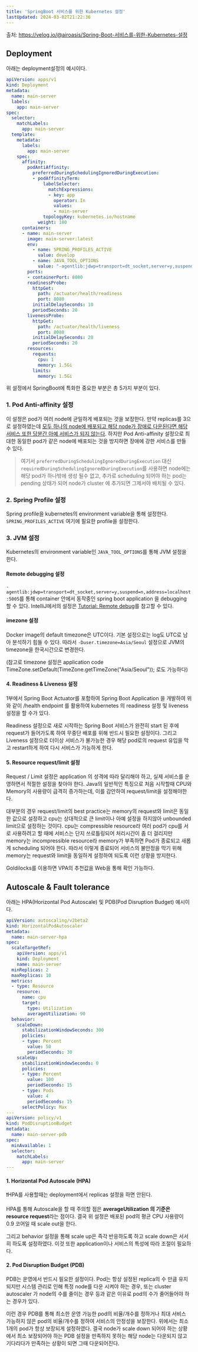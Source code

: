 ```yaml
---
title: 'SpringBoot 서비스를 위한 Kubernetes 설정'
lastUpdated: 2024-03-02T21:22:36
---
```


출처: https://velog.io/@airoasis/Spring-Boot-서비스를-위한-Kubernetes-설정

## Deployment

아래는 deployment설정의 예시이다.

```yml
apiVersion: apps/v1
kind: Deployment
metadata:
  name: main-server
  labels:
    app: main-server
spec:
  selector:
    matchLabels:
      app: main-server
  template:
    metadata:
      labels:
        app: main-server
    spec:
      affinity:
        podAntiAffinity:
          preferredDuringSchedulingIgnoredDuringExecution:
          - podAffinityTerm:
              labelSelector:
                matchExpressions:
                - key: app
                  operator: In
                  values:
                  - main-server
              topologyKey: kubernetes.io/hostname
            weight: 100
      containers:
      - name: main-server
        image: main-server:latest
        env:
          - name: SPRING_PROFILES_ACTIVE
            value: develop
          - name: JAVA_TOOL_OPTIONS
            value: "-agentlib:jdwp=transport=dt_socket,server=y,suspend=n,address=localhost:5005 -Duser.timezone=Asia/Seoul"
        ports:
        - containerPort: 8080
        readinessProbe:
          httpGet:
            path: /actuator/health/readiness
            port: 8080
          initialDelaySeconds: 10
          periodSeconds: 20
        livenessProbe:
          httpGet:
            path: /actuator/health/liveness
            port: 8080
          initialDelaySeconds: 20
          periodSeconds: 20
        resources:
          requests:
            cpu: 1
            memory: 1.5Gi
          limits:
            memory: 1.5Gi
```

위 설정에서 SpringBoot에 특화한 중요한 부분은 총 5가지 부분이 있다.

### 1. Pod Anti-affinity 설정

이 설정은 pod가 여러 node에 균일하게 배포되는 것을 보장한다. 만약 replicas를 3으로 설정하였는데 <u>모두 하나의 node에 배포되고 해당 node가 장애로 다운된다면 해당 서비스 또한 당분간 아예 서비스가 되지 않는다</u>. 하지만 Pod Anti-affinity 설정으로 최대한 동일한 pod가 같은 node에 배포되는 것을 방지하면 장애에 강한 서비스를 만들 수 있다.

> 여기서 `preferredDuringSchedulingIgnoredDuringExecution` 대신 `requiredDuringSchedulingIgnoredDuringExecution`를 사용하면 node에는 해당 pod가 하나밖에 생성 될수 없고, 추가로 scheduling 되어야 하는 pod는 pending 상태가 되어 node가 cluster 에 추가되면 그제서야 배치될 수 있다.

### 2. Spring Profile 설정

Spring profile을 kubernetes의 environment variable을 통해 설정한다. `SPRING_PROFILES_ACTIVE` 여기에 필요한 profile을 설정한다.

### 3. JVM 설정

Kubernetes의 environment variable인 `JAVA_TOOL_OPTIONS`를 통해 JVM 설정을 한다.

#### Remote debugging 설정

`-agentlib:jdwp=transport=dt_socket,server=y,suspend=n,address=localhost:5005`를 통해 container 안에서 동작중인 spring boot application 을 debugging 할 수 있다. IntelliJ에서의 설정은 <a href="https://www.jetbrains.com/help/idea/tutorial-remote-debug.html">Tutorial: Remote debug</a>를 참고할 수 있다.

#### imezone 설정

Docker image의 default timezone은 UTC이다. 기본 설정으로는 log도 UTC로 남아 분석하기 힘들 수 있다. 따라서 `-Duser.timezone=Asia/Seoul` 설정으로 JVM의 timezone을 한국시간으로 변경한다.

(참고로 timezone 설정은 application code TimeZone.setDefault(TimeZone.getTimeZone("Asia/Seoul")); 로도 가능하다)

#### 4. Readiness & Liveness 설정

1부에서 Spring Boot Actuator를 포함하여 Spring Boot Application 을 개발하여 위와 같이 /health endpoint 를 활용하여 kubernetes 의 readiness 설정 및 liveness 설정을 할 수가 있다.

Readiness 설정으로 새로 시작하는 Spring Boot 서비스가 완전히 start 된 후에 request가 들어가도록 하여 무중단 배포를 위해 반드시 필요한 설정이다. 그리고 Liveness 설정으로 더이상 서비스가 불가능한 경우 해당 pod로의 request 유입을 막고 restart하게 하여 다시 서비스가 가능하게 한다.

#### 5. Resource request/limit 설정

Request / Limit 설정은 application 의 성격에 따라 달리해야 하고, 실제 서비스를 운영하면서 적절한 설정을 찾아야 한다. Java의 일반적인 특징으로 처음 시작할때 CPU와 Memory의 사용량이 급격히 증가하는데, 이를 감안하여 request/limit을 설정해야한다.

대부분의 경우 request/limit의 best practice는 memory의 request와 limit은 동일한 값으로 설정하고 cpu는 상대적으로 큰 limit이나 아예 설정을 하지않아 unbounded limit으로 설정하는 것이다. cpu는 compressible resource라 여러 pod가 cpu를 서로 사용하려고 할 때에 서비스는 단지 쓰로틀링되어 처리시간이 좀 더 걸리지만 memory는 incompressible resource라 memory가 부족하면 Pod가 종료되고 새롭게 scheduling 되어야 한다. 따라서 이렇게 종료되어 서비스의 불안정을 막기 위해 memory는 request와 limit을 동일하게 설정하여 되도록 이런 상황을 방지한다.

Goldilocks를 이용하면 VPA의 추천값을 Web을 통해 확인 가능하다.

## Autoscale & Fault tolerance

아래는 HPA(Horizontal Pod Autoscale) 및 PDB(Pod Disruption Budget) 예시이다.

```yml
apiVersion: autoscaling/v2beta2
kind: HorizontalPodAutoscaler
metadata:
  name: main-server-hpa
spec:
  scaleTargetRef:
    apiVersion: apps/v1
    kind: Deployment
    name: main-server
  minReplicas: 2
  maxReplicas: 10
  metrics:
  - type: Resource
    resource:
      name: cpu
      target:
        type: Utilization
        averageUtilization: 90
  behavior:
    scaleDown:
      stabilizationWindowSeconds: 300
      policies:
      - type: Percent
        value: 50
        periodSeconds: 30
    scaleUp:
      stabilizationWindowSeconds: 0
      policies:
      - type: Percent
        value: 100
        periodSeconds: 15
      - type: Pods
        value: 4
        periodSeconds: 15
      selectPolicy: Max
---
apiVersion: policy/v1
kind: PodDisruptionBudget
metadata:
  name: main-server-pdb
spec:
  minAvailable: 1
  selector:
    matchLabels:
      app: main-server
---
```

#### 1. Horizontal Pod Autoscale (HPA)

❗️HPA를 사용할때는 deployment에서 replicas 설정을 하면 안된다.

HPA를 통해 Autoscale을 할 때 주의할 점은 **averageUtilization 의 기준은 resource request**라는 점이다. 결국 위 설정은 배포된 pod의 평균 CPU 사용량이 0.9 코어일 때 scale out을 한다.

그리고 behavior 설정을 통해 scale up은 즉각 반응하도록 하고 scale down은 서서히 하도록 설정하였다. 이것 또한 application이나 서비스의 특성에 따라 조절이 필요하다.

#### 2. Pod Disruption Budget (PDB)

PDB는 운영에서 반드시 필요한 설정이다. Pod는 항상 설정된 replica의 수 만큼 유지되지만 시스템 관리로 인해 특정 node를 다운 시켜야 하는 경우, 또는 cluster autoscaler 가 node의 수를 줄이는 경우 등과 같은 이유로 pod의 수가 줄어들어야 하는 경우가 있다.

이런 경우 PDB를 통해 최소한 운영 가능한 pod의 비율/개수를 정하거나 최대 서비스 가능하지 않은 pod의 비율/개수를 정하여 서비스의 안정성을 보장한다. 위에서는 최소 1개의 pod가 항상 보장되게 설정하였다. 결국 node가 scale down 되어야 하는 상황에서 최소 보장되어야 하는 PDB 설정을 만족하지 못하는 해당 node는 다운되지 않고 기다리다가 만족하는 상황이 되면 그때 다운되어진다.